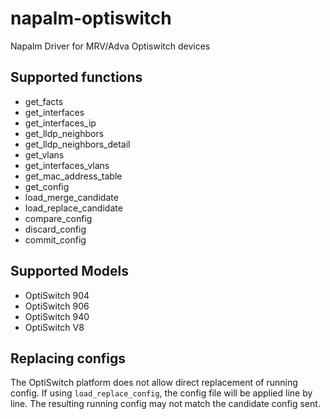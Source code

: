 # napalm-optiswitch

Napalm Driver for MRV/Adva Optiswitch devices

## Supported functions

* get_facts
* get_interfaces
* get_interfaces_ip
* get_lldp_neighbors
* get_lldp_neighbors_detail
* get_vlans
* get_interfaces_vlans
* get_mac_address_table
* get_config
* load_merge_candidate
* load_replace_candidate
* compare_config
* discard_config
* commit_config

## Supported Models

* OptiSwitch 904
* OptiSwitch 906
* OptiSwitch 940
* OptiSwitch V8


## Replacing configs

The OptiSwitch platform does not allow direct replacement of running config. If using `load_replace_config`, the config file will be applied line by line. The resulting running config may not match the candidate config sent.